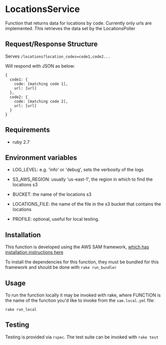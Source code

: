 # LocationsService

Function that returns data for locations by code. Currently only urls are implemented. This retrieves the data set by the LocationsPoller


## Request/Response Structure

Serves `/locations?location_codes=code1,code2...`

Will respond with JSON as below:

```
{
  code1: {
    code: [matching code 1],
    url: [url]
  },
  code2: {
    code: [matching code 2],
    url: [url]
  }
}
```

## Requirements

- ruby 2.7

## Environment variables

- LOG_LEVEL: e.g. 'info' or 'debug', sets the verbosity of the logs

- S3_AWS_REGION: usually 'us-east-1', the region in which to find the locations s3

- BUCKET: the name of the locations s3

- LOCATIONS_FILE: the name of the file in the s3 bucket that contains the locations

- PROFILE: optional, useful for local testing.

## Installation

This function is developed using the AWS SAM framework, [which has installation instructions here](https://docs.aws.amazon.com/serverless-application-model/latest/developerguide/serverless-sam-cli-install.html)

To install the dependencies for this function, they must be bundled for this framework and should be done with `rake run_bundler`

## Usage

To run the function locally it may be invoked with rake, where FUNCTION is the name of the function you'd like to invoke from the `sam.local.yml` file:

`rake run_local`

## Testing

Testing is provided via `rspec`. The test suite can be invoked with `rake test`
